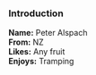 ### Introduction

__Name:__ Peter Alspach  
__From:__ NZ  
__Likes:__ Any fruit  
__Enjoys:__ Tramping  
